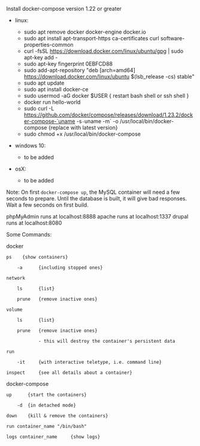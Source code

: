 Install docker-compose version 1.22 or greater

  - linux:

    - sudo apt remove docker docker-engine docker.io
    - sudo apt install apt-transport-https ca-certificates curl software-properties-common
    - curl -fsSL https://download.docker.com/linux/ubuntu/gpg | sudo apt-key add -
    - sudo apt-key fingerprint 0EBFCD88
    - sudo add-apt-repository "deb [arch=amd64] https://download.docker.com/linux/ubuntu $(lsb_release -cs) stable"
    - sudo apt update
    - sudo apt install docker-ce
    - sudo usermod -aG docker $USER
    { restart bash shell or ssh shell }
    - docker run hello-world
    - sudo curl -L https://github.com/docker/compose/releases/download/1.23.2/docker-compose-`uname -s`-`uname -m` -o /usr/local/bin/docker-compose 
        {replace with latest version}
    - sudo chmod +x /usr/local/bin/docker-compose


  - windows 10:

    - to be added

  - osX:

    - to be added





Note:  On first `docker-compose up`, the MySQL container will need a few seconds to prepare.  Until the database is built, it will give bad responses.  Wait a few seconds on first build.

phpMyAdmin runs at localhost:8888
apache runs at localhost:1337
drupal runs at localhost:8080

Some Commands:

docker

    ps    {show containers}

        -a      {including stopped ones}

    network     

        ls      {list}

        prune   {remove inactive ones}

    volume

        ls      {list}

        prune   {remove inactive ones}

                - this will destroy the container's persistent data

    run

        -it     {with interactive teletype, i.e. command line}

    inspect     {see all details about a container}


docker-compose

    up      {start the containers}

        -d  {in detached mode}

    down    {kill & remove the containers}

    run container_name "/bin/bash"

    logs container_name     {show logs}
